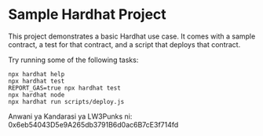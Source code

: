 # Sample Hardhat Project

This project demonstrates a basic Hardhat use case. It comes with a sample contract, a test for that contract, and a script that deploys that contract.

Try running some of the following tasks:

```shell
npx hardhat help
npx hardhat test
REPORT_GAS=true npx hardhat test
npx hardhat node
npx hardhat run scripts/deploy.js
```


Anwani ya Kandarasi ya LW3Punks ni: 0x6eb54043D5e9A265db3791B6d0ac6B7cE3f714fd